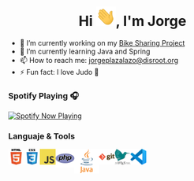 <h1 align="center">Hi <img src="https://raw.githubusercontent.com/ABSphreak/ABSphreak/master/gifs/Hi.gif" width="40px" />, I'm Jorge</h1>

- 🔭 I’m currently working on my [Bike Sharing Project](https://github.com/jorge-plaza/Retobici-Backend)
- 🌱 I’m currently learning Java and Spring
- 📫 How to reach me: <jorgeplazalazo@disroot.org>
- ⚡ Fun fact: I love Judo 🥋

### Spotify Playing 🎧
[<img src="https://spotify-now-playing-sandy.vercel.app/api/spotify-playing" alt="Spotify Now Playing" width="350" />](https://open.spotify.com/user/swdzr4sooyx6urc5ka1tgis70)

### Languaje & Tools

<img align="left" alt="HTML 5" width="32px" src="https://raw.githubusercontent.com/github/explore/80688e429a7d4ef2fca1e82350fe8e3517d3494d/topics/html/html.png" />
<img align="left" alt="CSS 3" width="32px" src="https://raw.githubusercontent.com/github/explore/80688e429a7d4ef2fca1e82350fe8e3517d3494d/topics/css/css.png" />
<img align="left" alt="JS" width="32px" src="https://raw.githubusercontent.com/github/explore/80688e429a7d4ef2fca1e82350fe8e3517d3494d/topics/javascript/javascript.png" />
<img align="left" alt="PHP" width="38px" src="https://raw.githubusercontent.com/github/explore/ccc16358ac4530c6a69b1b80c7223cd2744dea83/topics/php/php.png" />
<img align="left" alt="JAVA" width="50px" src="https://raw.githubusercontent.com/github/explore/80688e429a7d4ef2fca1e82350fe8e3517d3494d/topics/java/java.png" />
<img align="left" alt="GIT" width="32px" src="https://raw.githubusercontent.com/github/explore/80688e429a7d4ef2fca1e82350fe8e3517d3494d/topics/git/git.png" />
<img align="left" alt="LATEX" width="32px" src="https://raw.githubusercontent.com/github/explore/80688e429a7d4ef2fca1e82350fe8e3517d3494d/topics/latex/latex.png" />
<img align="left" alt="Visual Studio Code" width="32px" src="https://raw.githubusercontent.com/github/explore/80688e429a7d4ef2fca1e82350fe8e3517d3494d/topics/visual-studio-code/visual-studio-code.png" />
